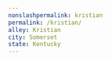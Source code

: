 ```yaml
---
﻿nonslashpermalink: kristian
permalink: /kristian/
alley: Kristian
city: Somerset
state: Kentucky
---
```

